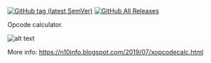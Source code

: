 [![GitHub tag (latest SemVer)](https://img.shields.io/github/tag/horsicq/XOpcodeCalc.svg)](https://github.com/horsicq/XOpcodeCalc/releases)
[![GitHub All Releases](https://img.shields.io/github/downloads/horsicq/XOpcodeCalc/total.svg)](https://github.com/horsicq/XOpcodeCalc/releases)

Opcode calculator.

![alt text](https://github.com/jha334201553/XOpcodeCalc/raw/master/screenshot_gui.jpg "Screenshot gui")

More info: https://n10info.blogspot.com/2019/07/xopcodecalc.html
